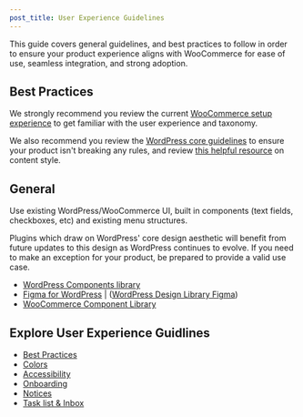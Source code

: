 ```yaml
---
post_title: User Experience Guidelines
---
```


This guide covers general guidelines, and best practices to follow in order to ensure your product experience aligns with WooCommerce for ease of use, seamless integration, and strong adoption.

## Best Practices

We strongly recommend you review the current [WooCommerce setup experience](https://woo.com/documentation/plugins/woocommerce/getting-started/) to get familiar with the user experience and taxonomy.

We also recommend you review the [WordPress core guidelines](https://developer.wordpress.org/plugins/wordpress-org/detailed-plugin-guidelines/) to ensure your product isn't breaking any rules, and review [this helpful resource](https://woo.com/document/grammar-punctuation-style-guide/) on content style.

## General

Use existing WordPress/WooCommerce UI, built in components (text fields, checkboxes, etc) and existing menu structures.

Plugins which draw on WordPress' core design aesthetic will benefit from future updates to this design as WordPress continues to evolve. If you need to make an exception for your product, be prepared to provide a valid use case.

- [WordPress Components library](https://wordpress.github.io/gutenberg/?path=/story/docs-introduction--page)
- [Figma for WordPress](https://make.wordpress.org/design/2018/11/19/figma-for-wordpress/) | ([WordPress Design Library Figma](https://www.figma.com/file/e4tLacmlPuZV47l7901FEs/WordPress-Design-Library))
- [WooCommerce Component Library](https://woocommerce.github.io/woocommerce-admin/)

## Explore User Experience Guidlines 

- [Best Practices](/docs/user-experience/best-practices.md)
- [Colors](/docs/user-experience/colors.md)
- [Accessibility](/docs/user-experience/accessibility.md)
- [Onboarding](/docs/user-experience/onboarding.md)
- [Notices](/docs/user-experience/notices.md)
- [Task list & Inbox](/docs/user-experience/task-list-and-inbox.md)
